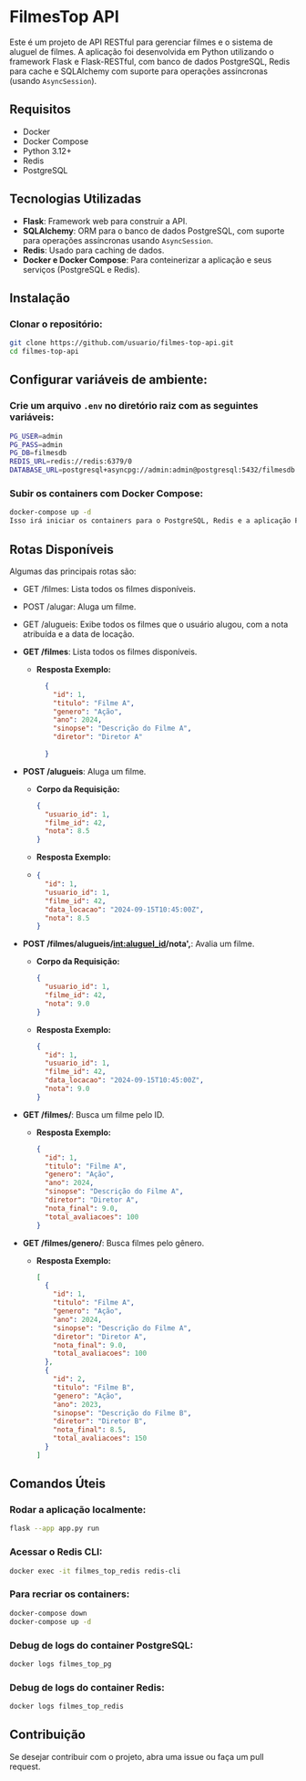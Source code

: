# FilmesTop API

Este é um projeto de API RESTful para gerenciar filmes e o sistema de aluguel de filmes. A aplicação foi desenvolvida em Python utilizando o framework Flask e Flask-RESTful, com banco de dados PostgreSQL, Redis para cache e SQLAlchemy com suporte para operações assíncronas (usando `AsyncSession`). 

## Requisitos

- Docker
- Docker Compose
- Python 3.12+
- Redis
- PostgreSQL

## Tecnologias Utilizadas

- **Flask**: Framework web para construir a API.
- **SQLAlchemy**: ORM para o banco de dados PostgreSQL, com suporte para operações assíncronas usando `AsyncSession`.
- **Redis**: Usado para caching de dados.
- **Docker e Docker Compose**: Para conteinerizar a aplicação e seus serviços (PostgreSQL e Redis).

## Instalação

### Clonar o repositório:
```bash
git clone https://github.com/usuario/filmes-top-api.git
cd filmes-top-api
```
## Configurar variáveis de ambiente:

### Crie um arquivo `.env` no diretório raiz com as seguintes variáveis:
```bash
PG_USER=admin
PG_PASS=admin
PG_DB=filmesdb
REDIS_URL=redis://redis:6379/0
DATABASE_URL=postgresql+asyncpg://admin:admin@postgresql:5432/filmesdb
```

### Subir os containers com Docker Compose:
```bash
docker-compose up -d
Isso irá iniciar os containers para o PostgreSQL, Redis e a aplicação Flask.
```

## Rotas Disponíveis
Algumas das principais rotas são:

- GET /filmes: Lista todos os filmes disponíveis.
- POST /alugar: Aluga um filme.
- GET /alugueis: Exibe todos os filmes que o usuário alugou, com a nota atribuída e a data de locação.


- **GET /filmes**: Lista todos os filmes disponíveis.
  - **Resposta Exemplo:**
    ```json
      {
        "id": 1,
        "titulo": "Filme A",
        "genero": "Ação",
        "ano": 2024,
        "sinopse": "Descrição do Filme A",
        "diretor": "Diretor A"
        
      }
     ```
    
- **POST /alugueis**: Aluga um filme.
  - **Corpo da Requisição:**
    ```json
    {
      "usuario_id": 1,
      "filme_id": 42,
      "nota": 8.5
    }
     ```
  - **Resposta Exemplo:**
  - ```json
    {
      "id": 1,
      "usuario_id": 1,
      "filme_id": 42,
      "data_locacao": "2024-09-15T10:45:00Z",
      "nota": 8.5
    }
     ```
    
- **POST /filmes/alugueis/<int:aluguel_id>/nota',**: Avalia um filme.
  - **Corpo da Requisição:**
    ```json
    {
      "usuario_id": 1,
      "filme_id": 42,
      "nota": 9.0
    }
     ```
  - **Resposta Exemplo:**
    ```json
    {
      "id": 1,
      "usuario_id": 1,
      "filme_id": 42,
      "data_locacao": "2024-09-15T10:45:00Z",
      "nota": 9.0
    }
    ```

- **GET /filmes/<id>**: Busca um filme pelo ID.
  - **Resposta Exemplo:**
    ```json
    {
      "id": 1,
      "titulo": "Filme A",
      "genero": "Ação",
      "ano": 2024,
      "sinopse": "Descrição do Filme A",
      "diretor": "Diretor A",
      "nota_final": 9.0,
      "total_avaliacoes": 100
    }
    ```

- **GET /filmes/genero/<genero>**: Busca filmes pelo gênero.
  - **Resposta Exemplo:**
    ```json 
    [
      {
        "id": 1,
        "titulo": "Filme A",
        "genero": "Ação",
        "ano": 2024,
        "sinopse": "Descrição do Filme A",
        "diretor": "Diretor A",
        "nota_final": 9.0,
        "total_avaliacoes": 100
      },
      {
        "id": 2,
        "titulo": "Filme B",
        "genero": "Ação",
        "ano": 2023,
        "sinopse": "Descrição do Filme B",
        "diretor": "Diretor B",
        "nota_final": 8.5,
        "total_avaliacoes": 150
      }
    ]
    ```

## Comandos Úteis

### Rodar a aplicação localmente:
```bash
flask --app app.py run
```
### Acessar o Redis CLI:
```bash
docker exec -it filmes_top_redis redis-cli
```
### Para recriar os containers:
```bash
docker-compose down
docker-compose up -d
```
### Debug de logs do container PostgreSQL:
```bash
docker logs filmes_top_pg
```
### Debug de logs do container Redis:
```bash
docker logs filmes_top_redis
```

## Contribuição
Se desejar contribuir com o projeto, abra uma issue ou faça um pull request.

